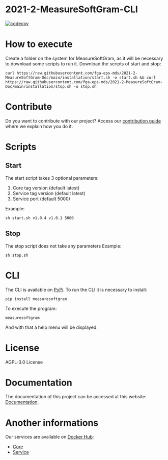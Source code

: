# 2021-2-MeasureSoftGram-CLI

[![codecov](https://codecov.io/gh/fga-eps-mds/2021-2-MeasureSoftGram-CLI/branch/master/graph/badge.svg?token=XRPXP8LH9I)](https://codecov.io/gh/fga-eps-mds/2021-2-MeasureSoftGram-CLI)

# How to execute

Create a folder on the system for MeasureSoftGram, as it will be necessary to download some scripts to run it.
Download the scripts of start and stop:
```
curl https://raw.githubusercontent.com/fga-eps-mds/2021-2-MeasureSoftGram-Doc/main/installation/start.sh -o start.sh && curl https://raw.githubusercontent.com/fga-eps-mds/2021-2-MeasureSoftGram-Doc/main/installation/stop.sh -o stop.sh
```

# Contribute

Do you want to contribute with our project? Access our [contribution guide](https://github.com/fga-eps-mds/2021-2-MeasureSoftGram-CLI/blob/develop/CONTRIBUTING.MD) where we explain how you do it. 
# Scripts

## Start
 The start script takes 3 optional parameters:
 1. Core tag version (default latest)
 2. Service tag version (default latest)
 3. Service port (default 5000)

Example:

```
sh start.sh v1.0.4 v1.0.1 5000
```

## Stop

The stop script does not take any parameters
Example:

```
sh stop.sh
```
# CLI

The CLI is available on [PyPi](https://pypi.org/project/measuresoftgram/). To run the CLI it is necessary to install:

```
pip install measuresoftgram
```

To execute the program:

```
measuresoftgram
```

And with that a help menu will be displayed.

# License

AGPL-3.0 License

# Documentation

The documentation of this project can be accessed at this website: [Documentation](https://github.com/fga-eps-mds/2021-2-MeasureSoftGram-Doc).

# Another informations
Our services are available on [Docker Hub](https://hub.docker.com/):
- [Core](https://hub.docker.com/r/measuresoftgram/core)
- [Service](https://hub.docker.com/r/measuresoftgram/service)
